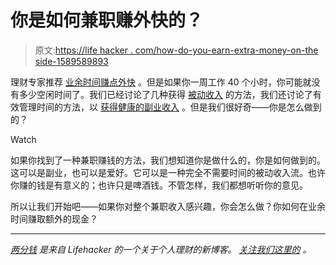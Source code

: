 # 你是如何兼职赚外快的？

> 原文:[https://life hacker . com/how-do-you-earn-extra-money-on-the side-1589589893](https://lifehacker.com/how-do-you-earn-extra-money-on-the-side-1589589893)

理财专家推荐 [业余时间赚点外快](https://lifehacker.com/the-complete-guide-to-making-money-in-your-spare-time-1291903155) 。但是如果你一周工作 40 个小时，你可能就没有多少空闲时间了。我们已经讨论了几种获得 [被动收入](http://lifehacker.com/four-low-risk-ways-to-generate-passive-income-and-make-5801188) 的方法，我们还讨论了有效管理时间的方法，以 [获得健康的副业收入](http://lifehacker.com/earn-extra-money-on-the-side-even-when-you-have-no-fre-5890965) 。但是我们很好奇——你是怎么做到的？

Watch

如果你找到了一种兼职赚钱的方法，我们想知道你是做什么的，你是如何做到的。这可以是副业，也可以是爱好。它可以是一种完全不需要时间的被动收入流。也许你赚的钱是有意义的；也许只是啤酒钱。不管怎样，我们都想听听你的意见。

所以让我们开始吧——如果你对整个兼职收入感兴趣，你会怎么做？你如何在业余时间赚取额外的现金？

* * *

[*两分钱*](http://twocents.lifehacker.com/) *是来自 Lifehacker 的一个关于个人理财的新博客。* [*关注我们这里的*](https://twitter.com/TwoCentsLH) *。*
